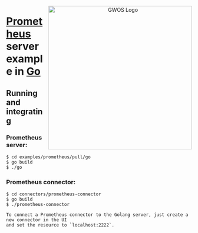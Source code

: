 <p align="center">
  <a href="http://www.gwos.com/" target="blank"><img src="http://www.gwos.com/wp-content/themes/groundwork/img/gwos_black_orange.png" width="390" alt="GWOS Logo" align="right"/></a>
</p>

# [Prometheus](http://prometheus.io) server example in [Go](http://golang.org)

## Running and integrating

### Prometheus server:

    $ cd examples/prometheus/pull/go
    $ go build
    $ ./go
    
### Prometheus connector:

    $ cd connectors/prometheus-connector
    $ go build
    $ ./prometheus-connector

```   
To connect a Prometheus connector to the Golang server, just create a new connector in the UI
and set the resource to `localhost:2222`.
```